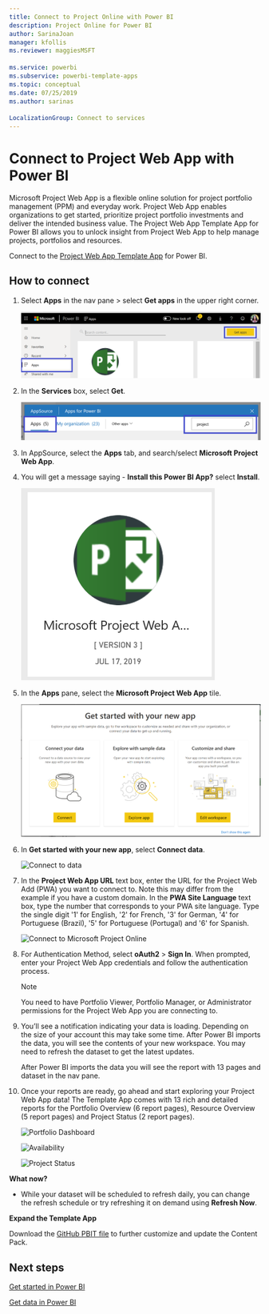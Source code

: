 ```yaml
---
title: Connect to Project Online with Power BI
description: Project Online for Power BI
author: SarinaJoan
manager: kfollis
ms.reviewer: maggiesMSFT

ms.service: powerbi
ms.subservice: powerbi-template-apps
ms.topic: conceptual
ms.date: 07/25/2019
ms.author: sarinas

LocalizationGroup: Connect to services
---
```


# Connect to Project Web App with Power BI
Microsoft Project Web App is a flexible online solution for project portfolio management (PPM) and everyday work. Project Web App enables organizations to get started, prioritize project portfolio investments and deliver the intended business value. The Project Web App Template App for Power BI allows you to unlock insight from Project Web App to help manage projects, portfolios and resources.

Connect to the [Project Web App Template App](https://appsource.microsoft.com/product/power-bi/pbi_msprojectonline.pbi-microsoftprojectwebapp) for Power BI.

## How to connect

1. Select **Apps** in the nav pane > select **Get apps** in the upper right corner.

    ![Get apps](media/service-connect-to-project-online/GetApps.png)

2. In the **Services** box, select **Get**.
   
   ![AppSource](media/service-connect-to-project-online/AppSource.png)
3. In AppSource, select the **Apps** tab, and search/select **Microsoft Project Web App**.
   
4. You will get a message saying - **Install this Power BI App?** select **Install**. 

   ![Install Project Web](media/service-connect-to-project-online/ProjectTile.png)
5. In the **Apps** pane, select the **Microsoft Project Web App** tile. 
   
   ![Microsoft Project Web App](media/service-connect-to-project-online/getstarted.png)
6. In **Get started with your new app**, select **Connect data**.
   
   ![Connect to data](media/service-connect-to-project-online/mproject.png)
7. In the **Project Web App URL** text box, enter the URL for the Project Web Add (PWA) you want to connect to.  Note this may differ from the example if you have a custom domain. In the **PWA Site Language** text box, type the number that corresponds to your PWA site language. Type the single digit '1' for English, '2' for French, '3' for German, '4' for Portuguese (Brazil), '5' for Portuguese (Portugal) and '6' for Spanish. 
   
   ![Connect to Microsoft Project Online](media/service-connect-to-project-online/params.png)
8. For Authentication Method, select **oAuth2** \> **Sign In**. When prompted, enter your Project Web App credentials and follow the authentication process.

    > [!NOTE]
    > You need to have Portfolio Viewer, Portfolio Manager, or Administrator permissions for the Project Web App you are connecting to.

9. You’ll see a notification indicating your data is loading. Depending on the size of your account this may take some time. After Power BI imports the data, you will see the contents of your new workspace. You may need to refresh the dataset to get the latest updates. 

    After Power BI imports the data you will see the report with 13 pages and dataset in the nav pane. 

10. Once your reports are ready, go ahead and start exploring your Project Web App data! The Template App comes with 13 rich and detailed reports for the Portfolio Overview (6 report pages), Resource Overview (5 report pages) and Project Status (2 report pages). 

    ![Portfolio Dashboard](media/service-connect-to-project-online/report1.png)
   
    ![Availability](media/service-connect-to-project-online/report3.png)
   
    ![Project Status](media/service-connect-to-project-online/report2.png)

**What now?**

* While your dataset will be scheduled to refresh daily, you can change the refresh schedule or try refreshing it on demand using **Refresh Now**.

**Expand the Template App**

Download the [GitHub PBIT file](https://github.com/OfficeDev/Project-Power-BI-Content-Packs) to further customize and update the Content Pack.

## Next steps
[Get started in Power BI](service-get-started.md)

[Get data in Power BI](service-get-data.md)

